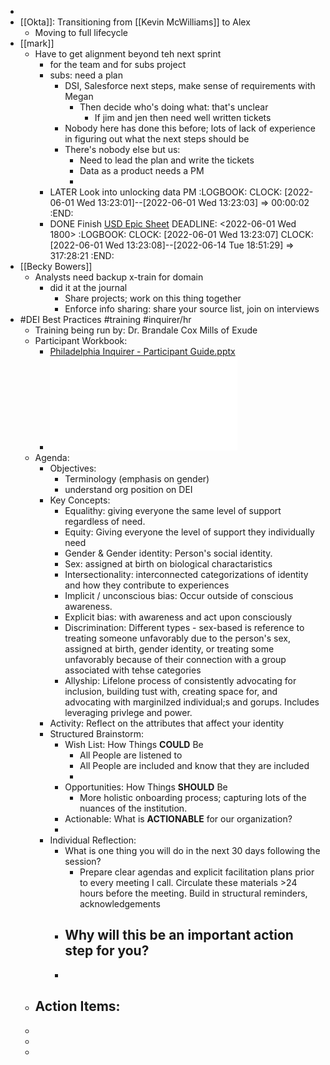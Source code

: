 -
- [[Okta]]: Transitioning from [[Kevin McWilliams]] to Alex
	- Moving to full lifecycle
- [[mark]]
	- Have to get alignment beyond teh next sprint
		- for the team and for subs project
		- subs: need a plan
			- DSI, Salesforce next steps, make sense of requirements with Megan
				- Then decide who's doing what: that's unclear
					- If jim and jen then need well written tickets
			- Nobody here has done this before; lots of lack of experience in figuring out what the next steps should be
			- There's nobody else but us:
				- Need to lead the plan and write the tickets
				- Data as a product needs a PM
				-
		- LATER Look into unlocking data PM
		  :LOGBOOK:
		  CLOCK: [2022-06-01 Wed 13:23:01]--[2022-06-01 Wed 13:23:03] =>  00:00:02
		  :END:
		- DONE Finish [USD Epic Sheet](https://docs.google.com/spreadsheets/d/1gcAAV2EsrzVZayGC2OB8vezI4DxOy2W0niTnTS1rveY/edit#gid=0)
		  DEADLINE: <2022-06-01 Wed 1800>
		  :LOGBOOK:
		  CLOCK: [2022-06-01 Wed 13:23:07]
		  CLOCK: [2022-06-01 Wed 13:23:08]--[2022-06-14 Tue 18:51:29] =>  317:28:21
		  :END:
- [[Becky Bowers]]
	- Analysts need backup x-train for domain
		- did it at the journal
			- Share projects; work on this thing together
			- Enforce info sharing: share your source list, join on interviews
- #DEI Best Practices #training #inquirer/hr
	- Training being run by: Dr. Brandale Cox Mills of Exude
	- Participant Workbook:
		- [Philadelphia Inquirer - Participant Guide.pptx](../assets/Philadelphia_Inquirer_-_Participant_Guide_1654103066348_0.pptx)
		- ![Philadelphia_Inquirer_-_Participant_Guide_1654103066348_0 3.pdf](../assets/Philadelphia_Inquirer_-_Participant_Guide_1654103066348_0_3_1654104615587_0.pdf)
	- Agenda:
		- Objectives:
			- Terminology (emphasis on gender)
			- understand org position on DEI
		- Key Concepts:
			- Equalithy: giving everyone the same level of support regardless of need.
			- Equity: Giving everyone the level of support they individually need
			- Gender & Gender identity: Person's social identity.
			- Sex: assigned at birth on biological charactaristics
			- Intersectionality: interconnected categorizations of identity and how they contribute to experiences
			- Implicit / unconscious bias: Occur outside of conscious awareness.
			- Explicit bias: with awareness and act upon consciously
			- Discrimination: Different types - sex-based is reference to treating someone unfavorably due to the person's sex, assigned at birth, gender identity, or treating some unfavorably because of their connection with a group associated with tehse categories
			- Allyship: Lifelone process of consistently advocating for inclusion, building tust with, creating space for, and advocating with marginilzed individual;s and gorups. Includes leveraging privlege and power.
		- Activity: Reflect on the attributes that affect your identity
		- Structured Brainstorm:
			- Wish List: How Things **COULD** Be
				- All People are listened to
				- All People are included and know that they are included
				-
			- Opportunities: How Things **SHOULD** Be
				- More holistic onboarding process; capturing lots of the nuances of the institution.
			- Actionable: What is **ACTIONABLE** for our organization?
			-
		- Individual Reflection:
			- What is one thing you will do in the next 30 days following the session?
				- Prepare clear agendas and explicit facilitation plans prior to every meeting I call. Circulate these materials >24 hours before the meeting. Build in structural reminders, acknowledgements
			- Why will this be an important action step for you?
				-
			-
	- Action Items:
		-
	-
	-
	-